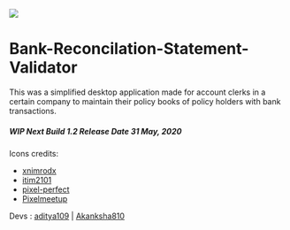 ![](https://raw.githubusercontent.com/aditya109/Bank-Reconcilation-Statement-Validator/master/1.1/assets/logo-icon.png)
# Bank-Reconcilation-Statement-Validator

This was a simplified desktop application made for account clerks in a certain company to maintain their policy books of policy holders with bank transactions. 

##### WIP Next Build 1.2 Release Date 31 May, 2020

Icons credits:

- [xnimrodx](https://www.flaticon.com/authors/xnimrodx)
- [itim2101](https://www.flaticon.com/authors/itim2101)
- [pixel-perfect](https://www.flaticon.com/authors/pixel-perfect) 
- [Pixelmeetup](https://www.flaticon.com/authors/Pixelmeetup) 


<!-- 
- [Pixelmeetup](https://www.flaticon.com/authors/Pixelmeetup) 
- [Pixelmeetup](https://www.flaticon.com/authors/Pixelmeetup) 
- [Pixelmeetup](https://www.flaticon.com/authors/Pixelmeetup) 
- [Pixelmeetup](https://www.flaticon.com/authors/Pixelmeetup) 
- [Pixelmeetup](https://www.flaticon.com/authors/Pixelmeetup) 
- [Pixelmeetup](https://www.flaticon.com/authors/Pixelmeetup)  -->

Devs :
[aditya109](https://github.com/aditya109) |
[Akanksha810](https://github.com/Akanksha810)
